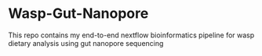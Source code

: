 # Wasp-Gut-Nanopore
This repo contains my end-to-end nextflow bioinformatics pipeline for wasp dietary analysis using gut nanopore sequencing
